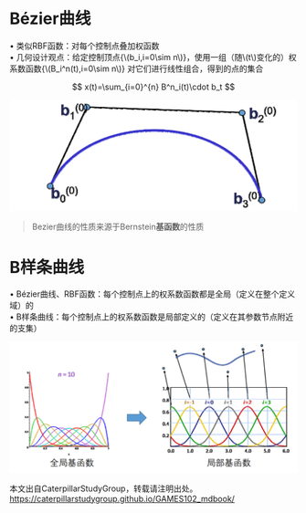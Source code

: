 # Bézier曲线    

• 类似RBF函数：对每个控制点叠加权函数    
• 几何设计观点：给定控制顶点{\\(b_i,i=0\sim n\\)}，使用一组（随\\(t\\)变化的）权系数函数{\\(B_i^n(t),i=0\sim n\\)} 对它们进行线性组合，得到的点的集合    

$$
x(t)=\sum_{i=0}^{n} B^n_i(t)\cdot b_t
$$

![](../assets/有理曲线-1.png)  

> Bezier曲线的性质来源于Bernstein**基函数**的性质   


# B样条曲线   

• Bézier曲线、RBF函数：每个控制点上的权系数函数都是全局（定义在整个定义域）的   
• B样条曲线：每个控制点上的权系数函数是局部定义的（定义在其参数节点附近的支集）   

![](../assets/有理曲线-2.png)  

本文出自CaterpillarStudyGroup，转载请注明出处。
<https://caterpillarstudygroup.github.io/GAMES102_mdbook/>

